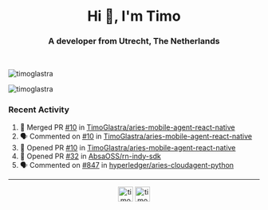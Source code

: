 <h1 align="center">Hi 👋, I'm Timo</h1>
<h3 align="center">A developer from Utrecht, The Netherlands</h3>
<br/>
<!-- https://github.com/rahuldkjain/github-profile-readme-generator --!>

<p align="left"><img src="https://github-readme-stats.vercel.app/api?username=timoglastra&show_icons=true&count_private=true&" alt="timoglastra" /></p>

<!--
Github language stats
<p align="left"><img src="https://github-readme-stats.vercel.app/api/top-langs/?username=timoglastra&layout=compact" alt="timoglastra" /><p>
-->

<!-- Codestats language stats -->
<p align="left"><img src="https://codestats-readme.vercel.app/api/top-langs/?username=timoglastra&layout=compact&language_count=12" alt="timoglastra" /><p>  
  
<h3>Recent Activity</h3>

<!--START_SECTION:activity-->
1. 🎉 Merged PR [#10](https://github.com/TimoGlastra/aries-mobile-agent-react-native/pull/10) in [TimoGlastra/aries-mobile-agent-react-native](https://github.com/TimoGlastra/aries-mobile-agent-react-native)
2. 🗣 Commented on [#10](https://github.com/TimoGlastra/aries-mobile-agent-react-native/issues/10) in [TimoGlastra/aries-mobile-agent-react-native](https://github.com/TimoGlastra/aries-mobile-agent-react-native)
3. 💪 Opened PR [#10](https://github.com/TimoGlastra/aries-mobile-agent-react-native/pull/10) in [TimoGlastra/aries-mobile-agent-react-native](https://github.com/TimoGlastra/aries-mobile-agent-react-native)
4. 💪 Opened PR [#32](https://github.com/AbsaOSS/rn-indy-sdk/pull/32) in [AbsaOSS/rn-indy-sdk](https://github.com/AbsaOSS/rn-indy-sdk)
5. 🗣 Commented on [#847](https://github.com/hyperledger/aries-cloudagent-python/issues/847) in [hyperledger/aries-cloudagent-python](https://github.com/hyperledger/aries-cloudagent-python)
<!--END_SECTION:activity-->

---

<p align="center">
<a href="https://twitter.com/timoglastra" target="blank"><img align="center" src="https://cdn.jsdelivr.net/npm/simple-icons@3.0.1/icons/twitter.svg" alt="timoglastra" height="30" width="30" /></a>
<a href="https://linkedin.com/in/timoglastra" target="blank"><img align="center" src="https://cdn.jsdelivr.net/npm/simple-icons@3.0.1/icons/linkedin.svg" alt="timoglastra" height="30" width="30" /></a>
</p>



